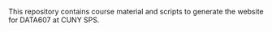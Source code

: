 This repository contains course material and scripts to generate the website for DATA607 at CUNY SPS.
